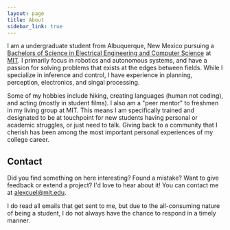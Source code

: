 ```yaml
---
layout: page
title: About
sidebar_link: true
---
```


I am a undergraduate student from Albuquerque, New Mexico pursuing a [Bachelors of Science in Electrical Engineering and Computer Science](https://www.eecs.mit.edu/academics-admissions/undergraduate-programs/course-6-2-electrical-eng-computer-science) at [MIT](http://web.mit.edu/). I primarily focus in robotics and autonomous systems, and have a passion for solving problems that exists at the edges between fields.  While I specialize in inference and control, I have experience in planning, perception, electronics, and singal processing.  

Some of my hobbies include hiking, creating languages (human not coding), and acting (mostly in student films). I also am a "peer mentor" to freshmen in my living group at MIT.  This means I am specifically trained and designated to be at touchpoint for new students having personal or academic struggles, or just need to talk.  Giving back to a community that I cherish has been among the most important personal experiences of my college career.  

## Contact

Did you find something on here interesting? Found a mistake? Want to give feedback or extend a project? I'd love to hear about it! You can contact me at [alexcuel@mit.edu](mailto:alexcuel@mit.edu). 

I do read all emails that get sent to me, but due to the all-consuming nature of being a student, I do not always have the chance to respond in a timely manner.

